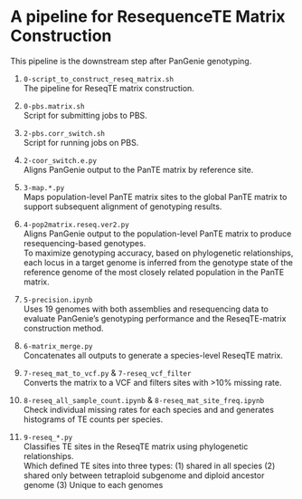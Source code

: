 # A pipeline for ResequenceTE Matrix Construction
This pipeline is the downstream step after PanGenie genotyping.

1. `0-script_to_construct_reseq_matrix.sh` <br> The pipeline for ReseqTE matrix construction.
 
2. `0-pbs.matrix.sh` <br> Script for submitting jobs to PBS.
 
3. `2-pbs.corr_switch.sh` <br> Script for running jobs on PBS.

4. `2-coor_switch.e.py` <br> Aligns PanGenie output to the PanTE matrix by reference site.

5. `3-map.*.py` <br> Maps population-level PanTE matrix sites to the global PanTE matrix to support subsequent alignment of genotyping results.

6. `4-pop2matrix.reseq.ver2.py` <br> Aligns PanGenie output to the population-level PanTE matrix to produce resequencing-based genotypes. <br>
   To maximize genotyping accuracy, based on phylogenetic relationships, each locus in a target genome is inferred from the genotype state of the reference genome of the most closely related population in the PanTE matrix.

7. `5-precision.ipynb` <br> Uses 19 genomes with both assemblies and resequencing data to evaluate PanGenie’s genotyping performance and the ReseqTE-matrix construction method.

8. `6-matrix_merge.py` <br> Concatenates all outputs to generate a species-level ReseqTE matrix.

9. `7-reseq_mat_to_vcf.py` & `7-reseq_vcf_filter` <br> Converts the matrix to a VCF and filters sites with >10% missing rate.

10. `8-reseq_all_sample_count.ipynb` & `8-reseq_mat_site_freq.ipynb` <br> Check individual missing rates for each species and and generates histograms of TE counts per species.

11. `9-reseq_*.py` <br> Classifies TE sites in the ReseqTE matrix using phylogenetic relationships. <br>
    Which defined TE sites into three types:
    (1) shared in all species
    (2) shared only between tetraploid subgenome and diploid ancestor genome
    (3) Unique to each genomes
